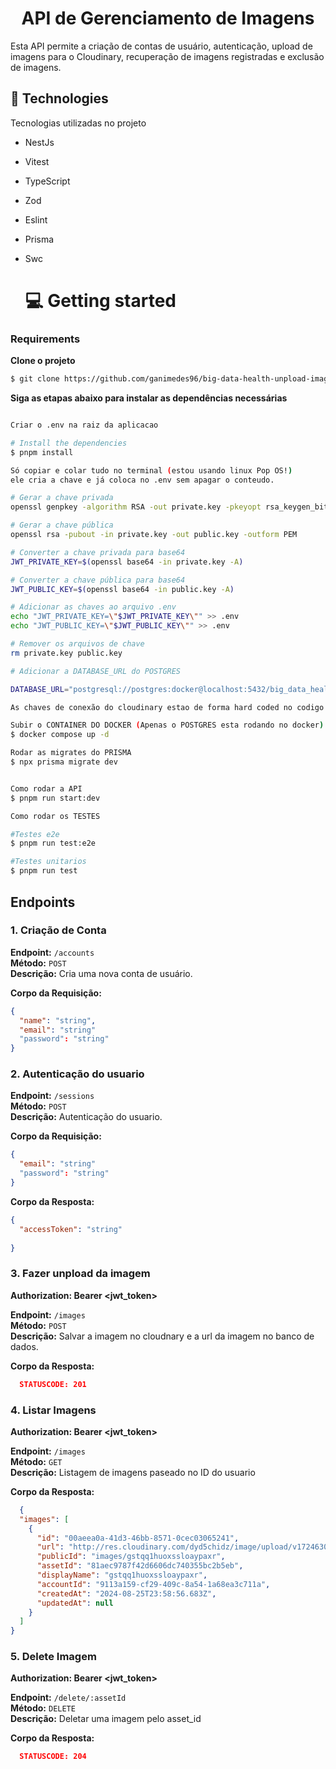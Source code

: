 <h1 align='center'>API de Gerenciamento de Imagens</h1>
<p>Esta API permite a criação de contas de usuário, autenticação, upload de imagens para o Cloudinary, recuperação de imagens registradas e exclusão de imagens.</p>

## 🚀 Technologies

Tecnologias utilizadas no projeto

- NestJs
- Vitest
- TypeScript
- Zod
- Eslint
- Prisma
- Swc

  # 💻 Getting started

### Requirements

**Clone o projeto**

```bash
$ git clone https://github.com/ganimedes96/big-data-health-unpload-image-api && cd CoffeeDelivery
```

**Siga as etapas abaixo para instalar as dependências necessárias**

```bash

Criar o .env na raiz da aplicacao

# Install the dependencies
$ pnpm install

Só copiar e colar tudo no terminal (estou usando linux Pop OS!)
ele cria a chave e já coloca no .env sem apagar o conteudo.

# Gerar a chave privada
openssl genpkey -algorithm RSA -out private.key -pkeyopt rsa_keygen_bits:2048

# Gerar a chave pública
openssl rsa -pubout -in private.key -out public.key -outform PEM

# Converter a chave privada para base64
JWT_PRIVATE_KEY=$(openssl base64 -in private.key -A)

# Converter a chave pública para base64
JWT_PUBLIC_KEY=$(openssl base64 -in public.key -A)

# Adicionar as chaves ao arquivo .env
echo "JWT_PRIVATE_KEY=\"$JWT_PRIVATE_KEY\"" >> .env
echo "JWT_PUBLIC_KEY=\"$JWT_PUBLIC_KEY\"" >> .env

# Remover os arquivos de chave
rm private.key public.key

# Adicionar a DATABASE_URL do POSTGRES

DATABASE_URL="postgresql://postgres:docker@localhost:5432/big_data_health_db?schema=public"

As chaves de conexão do cloudinary estao de forma hard coded no codigo

Subir o CONTAINER DO DOCKER (Apenas o POSTGRES esta rodando no docker)
$ docker compose up -d

Rodar as migrates do PRISMA
$ npx prisma migrate dev 


Como rodar a API
$ pnpm run start:dev

Como rodar os TESTES

#Testes e2e
$ pnpm run test:e2e

#Testes unitarios
$ pnpm run test

```

## Endpoints

### 1. Criação de Conta

**Endpoint:** `/accounts`  
**Método:** `POST`  
**Descrição:** Cria uma nova conta de usuário.

**Corpo da Requisição:**
```json
{
  "name": "string",
  "email": "string"
  "password": "string"
}
```

### 2. Autenticação do usuario

**Endpoint:** `/sessions`  
**Método:** `POST`  
**Descrição:** Autenticação do usuario.

**Corpo da Requisição:**
```json
{
  "email": "string"
  "password": "string"
}
```
**Corpo da Resposta:**
```json
{
  "accessToken": "string"
  
}
```


### 3. Fazer unpload da imagem

**Authorization: Bearer <jwt_token>**

**Endpoint:** `/images`  
**Método:** `POST`  
**Descrição:** Salvar a imagem no cloudnary e a url da imagem no banco de dados.

**Corpo da Resposta:**
```json
  STATUSCODE: 201
```

### 4. Listar Imagens

**Authorization: Bearer <jwt_token>**

**Endpoint:** `/images`  
**Método:** `GET`  
**Descrição:** Listagem de imagens paseado no ID do usuario 

**Corpo da Resposta:**
```json
  {
  "images": [
    {
      "id": "00aeea0a-41d3-46bb-8571-0cec03065241",
      "url": "http://res.cloudinary.com/dyd5chidz/image/upload/v1724630336/images/gstqq1huoxssloaypaxr.png",
      "publicId": "images/gstqq1huoxssloaypaxr",
      "assetId": "81aec9787f42d6606dc740355bc2b5eb",
      "displayName": "gstqq1huoxssloaypaxr",
      "accountId": "9113a159-cf29-409c-8a54-1a68ea3c711a",
      "createdAt": "2024-08-25T23:58:56.683Z",
      "updatedAt": null
    }
  ]
}
```

### 5. Delete Imagem

**Authorization: Bearer <jwt_token>**

**Endpoint:** `/delete/:assetId`  
**Método:** `DELETE`  
**Descrição:** Deletar uma imagem pelo asset_id 

**Corpo da Resposta:**
```json
  STATUSCODE: 204
 
```


